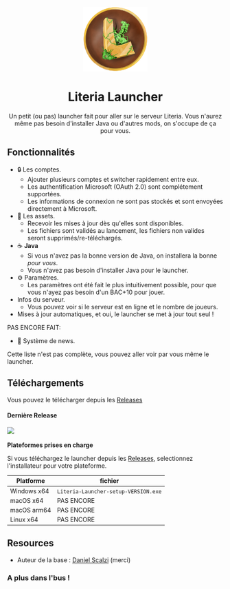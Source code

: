 <p align="center"><img src="./app/assets/images/SealCircle.png" width="150px" height="150px" alt="aventium softworks"></p>

<h1 align="center">Literia Launcher</h1>

<p align="center">Un petit (ou pas) launcher fait pour aller sur le serveur Literia. Vous n'aurez même pas besoin d'installer Java ou d'autres mods, on s'occupe de ça pour vous.</p>

## Fonctionnalités

* 🔒 Les comptes.
  * Ajouter plusieurs comptes et switcher rapidement entre eux.
  * Les authentification Microsoft (OAuth 2.0) sont complétement supportées.
  * Les informations de connexion ne sont pas stockés et sont envoyées directement à Microsoft.
* 📂 Les assets.
  * Recevoir les mises à jour dès qu'elles sont disponibles.
  * Les fichiers sont validés au lancement, les fichiers non valides seront supprimés/re-téléchargés.
* ☕ **Java**
  * Si vous n'avez pas la bonne version de Java, on installera la bonne *pour vous*.
  * Vous n'avez pas besoin d'installer Java pour le launcher.
* ⚙️ Paramètres.
  * Les paramètres ont été fait le plus intuitivement possible, pour que vous n'ayez pas besoin d'un BAC+10 pour jouer.
* Infos du serveur.
  * Vous pouvez voir si le serveur est en ligne et le nombre de joueurs.
* Mises à jour automatiques, et oui, le launcher se met à jour tout seul !

PAS ENCORE FAIT:
* 📰 Système de news.

Cette liste n'est pas complète, vous pouvez aller voir par vous même le launcher.


## Téléchargements

Vous pouvez le télécharger depuis les [Releases](https://github.com/Moxxie69/LiteriaLauncher/releases)

#### Dernière Release

[![](https://img.shields.io/github/release/Moxxie69/LiteriaLauncher.svg?style=flat-square)](https://github.com/Moxxie69/LiteriaLauncher/releases/latest)

**Plateformes prises en charge**

Si vous téléchargez le launcher depuis les [Releases](https://github.com/Moxxie69/LiteriaLauncher/releases), selectionnez l'installateur pour votre plateforme.

| Platforme | fichier |
| --------- | ------- |
| Windows x64 | `Literia-Launcher-setup-VERSION.exe` |
| macOS x64 | PAS ENCORE | 
| macOS arm64 | PAS ENCORE |
| Linux x64 | PAS ENCORE |

## Resources

* Auteur de la base : [Daniel Scalzi](https://github.com/dscalzi) (merci)


### A plus dans l'bus !
